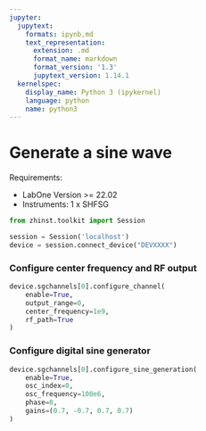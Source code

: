 ```yaml
---
jupyter:
  jupytext:
    formats: ipynb,md
    text_representation:
      extension: .md
      format_name: markdown
      format_version: '1.3'
      jupytext_version: 1.14.1
  kernelspec:
    display_name: Python 3 (ipykernel)
    language: python
    name: python3
---
```


# Generate a sine wave

Requirements:

* LabOne Version >= 22.02
* Instruments:
    1 x SHFSG

```python
from zhinst.toolkit import Session

session = Session('localhost')
device = session.connect_device("DEVXXXX")
```

### Configure center frequency and RF output

```python
device.sgchannels[0].configure_channel(
    enable=True,
    output_range=0,
    center_frequency=1e9,
    rf_path=True
)
```

### Configure digital sine generator

```python
device.sgchannels[0].configure_sine_generation(
    enable=True,
    osc_index=0,
    osc_frequency=100e6,
    phase=0,
    gains=(0.7, -0.7, 0.7, 0.7)
)
```
